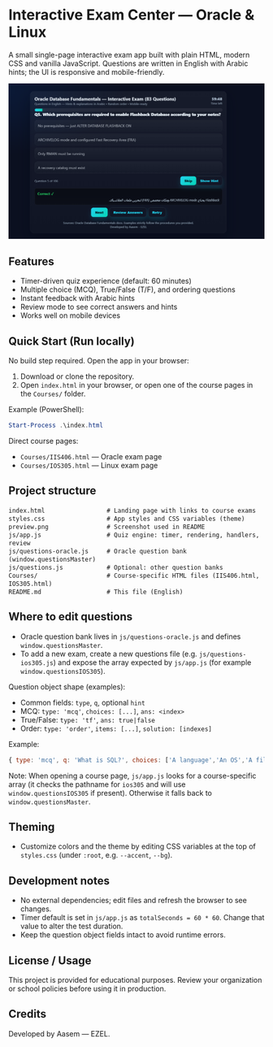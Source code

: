
# Interactive Exam Center — Oracle & Linux

A small single-page interactive exam app built with plain HTML, modern CSS and vanilla JavaScript. Questions are written in English with Arabic hints; the UI is responsive and mobile-friendly.

![App Preview](preview.png)

## Features

- Timer-driven quiz experience (default: 60 minutes)
- Multiple choice (MCQ), True/False (T/F), and ordering questions
- Instant feedback with Arabic hints
- Review mode to see correct answers and hints
- Works well on mobile devices

## Quick Start (Run locally)

No build step required. Open the app in your browser:

1. Download or clone the repository.
2. Open `index.html` in your browser, or open one of the course pages in the `Courses/` folder.

Example (PowerShell):

```powershell
Start-Process .\index.html
```

Direct course pages:

- `Courses/IIS406.html` — Oracle exam page
- `Courses/IOS305.html` — Linux exam page

## Project structure

```
index.html                 # Landing page with links to course exams
styles.css                 # App styles and CSS variables (theme)
preview.png                # Screenshot used in README
js/app.js                  # Quiz engine: timer, rendering, handlers, review
js/questions-oracle.js     # Oracle question bank (window.questionsMaster)
js/questions.js            # Optional: other question banks
Courses/                   # Course-specific HTML files (IIS406.html, IOS305.html)
README.md                  # This file (English)
```

## Where to edit questions

- Oracle question bank lives in `js/questions-oracle.js` and defines `window.questionsMaster`.
- To add a new exam, create a new questions file (e.g. `js/questions-ios305.js`) and expose the array expected by `js/app.js` (for example `window.questionsIOS305`).

Question object shape (examples):

- Common fields: `type`, `q`, optional `hint`
- MCQ: `type: 'mcq'`, `choices: [...]`, `ans: <index>`
- True/False: `type: 'tf'`, `ans: true|false`
- Order: `type: 'order'`, `items: [...]`, `solution: [indexes]`

Example:

```javascript
{ type: 'mcq', q: 'What is SQL?', choices: ['A language','An OS','A file'], ans: 0, hint: 'SQL is a query language' }
```

Note: When opening a course page, `js/app.js` looks for a course-specific array (it checks the pathname for `ios305` and will use `window.questionsIOS305` if present). Otherwise it falls back to `window.questionsMaster`.

## Theming

- Customize colors and the theme by editing CSS variables at the top of `styles.css` (under `:root`, e.g. `--accent`, `--bg`).

## Development notes

- No external dependencies; edit files and refresh the browser to see changes.
- Timer default is set in `js/app.js` as `totalSeconds = 60 * 60`. Change that value to alter the test duration.
- Keep the question object fields intact to avoid runtime errors.

## License / Usage

This project is provided for educational purposes. Review your organization or school policies before using it in production.

## Credits
Developed by Aasem — EZEL.

